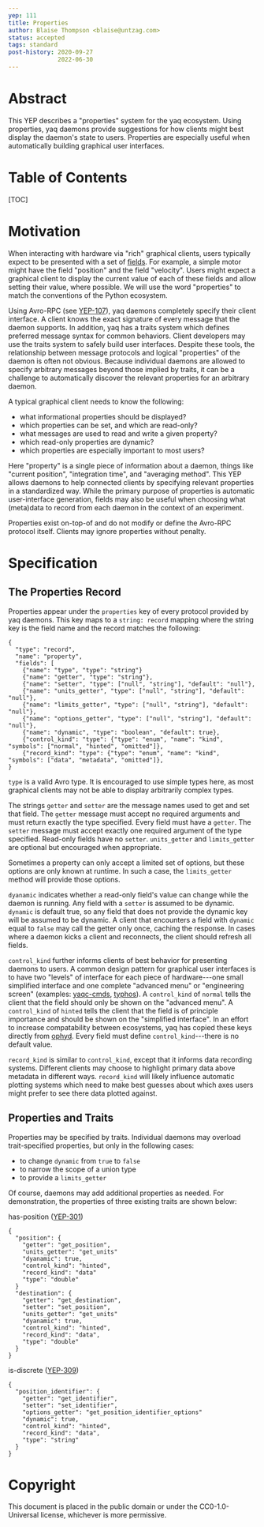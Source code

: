 ```yaml
---
yep: 111
title: Properties
author: Blaise Thompson <blaise@untzag.com>
status: accepted
tags: standard
post-history: 2020-09-27
              2022-06-30
---
```


# Abstract

This YEP describes a "properties" system for the yaq ecosystem.
Using properties, yaq daemons provide suggestions for how clients might best display the daemon's state to users.
Properties are especially useful when automatically building graphical user interfaces.

# Table of Contents

[TOC]

# Motivation

When interacting with hardware via "rich" graphical clients, users typically expect to be presented with a set of [fields](https://en.wikipedia.org/wiki/Field_(computer_science)).
For example, a simple motor might have the field "position" and the field "velocity".
Users might expect a graphical client to display the current value of each of these fields and allow setting their value, where possible.
We will use the word "properties" to match the conventions of the Python ecosystem.

Using Avro-RPC (see [YEP-107](https://yeps.yaq.fyi/107)), yaq daemons completely specify their client interface.
A client knows the exact signature of every message that the daemon supports.
In addition, yaq has a traits system which defines preferred message syntax for common behaviors.
Client developers may use the traits system to safely build user interfaces.
Despite these tools, the relationship between message protocols and logical "properties" of the daemon is often not obvious.
Because individual daemons are allowed to specify arbitrary messages beyond those implied by traits, it can be a challenge to automatically discover the relevant properties for an arbitrary daemon.

A typical graphical client needs to know the following:

- what informational properties should be displayed?
- which properties can be set, and which are read-only?
- what messages are used to read and write a given property?
- which read-only properties are dynamic?
- which properties are especially important to most users?

Here "property" is a single piece of information about a daemon, things like "current position", "integration time", and "averaging method".
This YEP allows daemons to help connected clients by specifying relevant properties in a standardized way.
While the primary purpose of properties is automatic user-interface generation, fields may also be useful when choosing what (meta)data to record from each daemon in the context of an experiment.

Properties exist on-top-of and do not modify or define the Avro-RPC protocol itself.
Clients may ignore properties without penalty.

# Specification

## The Properties Record

Properties appear under the `properties` key of every protocol provided by yaq daemons.
This key maps to a `string: record` mapping where the string key is the field name and the record matches the following:

```
{
  "type": "record",
  "name": "property",
  "fields": [
    {"name": "type", "type": "string"}
    {"name": "getter", "type": "string"},
    {"name": "setter", "type": ["null", "string"], "default": "null"},
    {"name": "units_getter", "type": ["null", "string"], "default": "null"},
    {"name": "limits_getter", "type": ["null", "string"], "default": "null"},
    {"name": "options_getter", "type": ["null", "string"], "default": "null"},
    {"name": "dynamic", "type": "boolean", "default": true},
    {"control_kind": "type": {"type": "enum", "name": "kind", "symbols": ["normal", "hinted", "omitted"]},
    {"record_kind": "type": {"type": "enum", "name": "kind", "symbols": ["data", "metadata", "omitted"]},
}
```

`type` is a valid Avro type.
It is encouraged to use simple types here, as most graphical clients may not be able to display arbitrarily complex types.

The strings `getter` and `setter` are the message names used to get and set that field.
The `getter` message must accept no required arguments and must return exactly the type specified.
Every field must have a `getter`.
The `setter` message must accept exactly one required argument of the type specified.
Read-only fields have no `setter`.
`units_getter` and `limits_getter` are optional but encouraged when appropriate.

Sometimes a property can only accept a limited set of options, but these options are only known at runtime.
In such a case, the `limits_getter` method will provide those options.

`dyanamic` indicates whether a read-only field's value can change while the daemon is running.
Any field with a `setter` is assumed to be dynamic.
`dynamic` is default true, so any field that does not provide the dynamic key will be assumed to be dynamic.
A client that encounters a field with `dynamic` equal to `false` may call the getter only once, caching the response.
In cases where a daemon kicks a client and reconnects, the client should refresh all fields.

`control_kind` further informs clients of best behavior for presenting daemons to users.
A common design pattern for graphical user interfaces is to have two "levels" of interface for each piece of hardware---one small simplified interface and one complete "advanced menu" or "engineering screen" (examples: [yaqc-cmds](https://yaqc-cmds.wright.tools/en/latest/), [typhos](https://pcdshub.github.io/typhos/v1.1.1/)).
A `control_kind` of `normal` tells the client that the field should only be shown on the "advanced menu".
A `control_kind` of `hinted` tells the client that the field is of principle importance and should be shown on the "simplified interface".
In an effort to increase compatability between ecosystems, yaq has copied these keys directly from [ophyd](https://nsls-ii.github.io/ophyd/signals.html#kind).
Every field must define `control_kind`---there is no default value.

`record_kind` is similar to `control_kind`, except that it informs data recording systems.
Different clients may choose to highlight primary data above metadata in different ways.
`record_kind` will likely influence automatic plotting systems which need to make best guesses about which axes users might prefer to see there data plotted against.

## Properties and Traits

Properties may be specified by traits.
Individual daemons may overload trait-specified properties, but only in the following cases:

- to change `dynamic` from `true` to `false`
- to narrow the scope of a union type
- to provide a `limits_getter`

Of course, daemons may add additional properties as needed.
For demonstration, the properties of three existing traits are shown below:

has-position ([YEP-301](https://yeps.yaq.fyi/301/))

```
{
  "position": {
    "getter": "get_position",
    "units_getter": "get_units"
    "dyanamic": true,
    "control_kind": "hinted",
    "record_kind": "data"
    "type": "double"
  }
  "destination": {
    "getter": "get_destination",
    "setter": "set_position",
    "units_getter": "get_units"
    "dyanamic": true,
    "control_kind": "hinted",
    "record_kind": "data",
    "type": "double"
  }
}
```

is-discrete ([YEP-309](https://yeps.yaq.fyi/309/))

```
{
  "position_identifier": {
    "getter": "get_identifier",
    "setter": "set_identifier",
    "options_getter": "get_position_identifier_options"
    "dynamic": true,
    "control_kind": "hinted",
    "record_kind": "data",
    "type": "string"
  }
}
```

# Copyright

This document is placed in the public domain or under the CC0-1.0-Universal license, whichever is more permissive.
